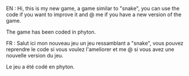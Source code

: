 EN : 
Hi, this is my new game, a game similar to "snake",
you can use the code if you want to improve it and @ me if you have a new version of the game.

The game has been coded in phyton.

FR :
Salut ici mon nouveau jeu un jeu ressamblant a "snake",
vous pouvez reprendre le code si vous voulez l'ameliorer et me @ si vous avez une nouvelle version du jeu.

Le jeu a été codé en phyton.
